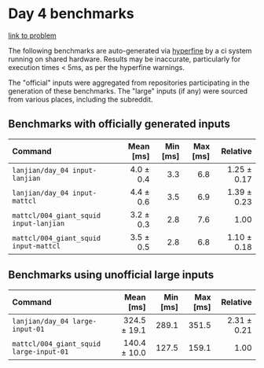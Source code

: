 # Day 4 benchmarks

[link to problem](http://adventofcode.com/2021/day/4)

The following benchmarks are auto-generated via [hyperfine](https://github.com/sharkdp/hyperfine) by a ci system running on shared hardware. Results may be inaccurate, particularly for execution times < 5ms, as per the hyperfine warnings.

The "official" inputs were aggregated from repositories participating in the generation of these benchmarks. The "large" inputs (if any) were sourced from various places, including the subreddit.

## Benchmarks with officially generated inputs
| Command | Mean [ms] | Min [ms] | Max [ms] | Relative |
|:---|---:|---:|---:|---:|
| `lanjian/day_04 input-lanjian` | 4.0 ± 0.4 | 3.3 | 6.8 | 1.25 ± 0.17 |
| `lanjian/day_04 input-mattcl` | 4.4 ± 0.6 | 3.5 | 6.9 | 1.39 ± 0.23 |
| `mattcl/004_giant_squid input-lanjian` | 3.2 ± 0.3 | 2.8 | 7.6 | 1.00 |
| `mattcl/004_giant_squid input-mattcl` | 3.5 ± 0.5 | 2.8 | 6.8 | 1.10 ± 0.18 |
## Benchmarks using unofficial large inputs
| Command | Mean [ms] | Min [ms] | Max [ms] | Relative |
|:---|---:|---:|---:|---:|
| `lanjian/day_04 large-input-01` | 324.5 ± 19.1 | 289.1 | 351.5 | 2.31 ± 0.21 |
| `mattcl/004_giant_squid large-input-01` | 140.4 ± 10.0 | 127.5 | 159.1 | 1.00 |
